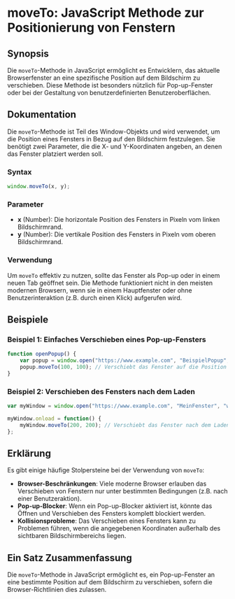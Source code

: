 <!--
Meta Description: # moveTo: JavaScript Methode zur Positionierung von Fenstern ## Synopsis Die `moveTo`-Methode in JavaScript ermöglicht es Entwicklern, das aktuelle Br...
Meta Keywords: die, moveto, das, verschieben, fensters
-->

# moveTo: JavaScript Methode zur Positionierung von Fenstern

## Synopsis
Die `moveTo`-Methode in JavaScript ermöglicht es Entwicklern, das aktuelle Browserfenster an eine spezifische Position auf dem Bildschirm zu verschieben. Diese Methode ist besonders nützlich für Pop-up-Fenster oder bei der Gestaltung von benutzerdefinierten Benutzeroberflächen.

## Dokumentation
Die `moveTo`-Methode ist Teil des Window-Objekts und wird verwendet, um die Position eines Fensters in Bezug auf den Bildschirm festzulegen. Sie benötigt zwei Parameter, die die X- und Y-Koordinaten angeben, an denen das Fenster platziert werden soll.

### Syntax
```javascript
window.moveTo(x, y);
```

### Parameter
- **x** (Number): Die horizontale Position des Fensters in Pixeln vom linken Bildschirmrand.
- **y** (Number): Die vertikale Position des Fensters in Pixeln vom oberen Bildschirmrand.

### Verwendung
Um `moveTo` effektiv zu nutzen, sollte das Fenster als Pop-up oder in einem neuen Tab geöffnet sein. Die Methode funktioniert nicht in den meisten modernen Browsern, wenn sie in einem Hauptfenster oder ohne Benutzerinteraktion (z.B. durch einen Klick) aufgerufen wird.

## Beispiele

### Beispiel 1: Einfaches Verschieben eines Pop-up-Fensters
```javascript
function openPopup() {
    var popup = window.open("https://www.example.com", "BeispielPopup", "width=400,height=400");
    popup.moveTo(100, 100); // Verschiebt das Fenster auf die Position (100, 100)
}
```

### Beispiel 2: Verschieben des Fensters nach dem Laden
```javascript
var myWindow = window.open("https://www.example.com", "MeinFenster", "width=400,height=400");

myWindow.onload = function() {
    myWindow.moveTo(200, 200); // Verschiebt das Fenster nach dem Laden
};
```

## Erklärung
Es gibt einige häufige Stolpersteine bei der Verwendung von `moveTo`:
- **Browser-Beschränkungen**: Viele moderne Browser erlauben das Verschieben von Fenstern nur unter bestimmten Bedingungen (z.B. nach einer Benutzeraktion).
- **Pop-up-Blocker**: Wenn ein Pop-up-Blocker aktiviert ist, könnte das Öffnen und Verschieben des Fensters komplett blockiert werden.
- **Kollisionsprobleme**: Das Verschieben eines Fensters kann zu Problemen führen, wenn die angegebenen Koordinaten außerhalb des sichtbaren Bildschirmbereichs liegen.

## Ein Satz Zusammenfassung
Die `moveTo`-Methode in JavaScript ermöglicht es, ein Pop-up-Fenster an eine bestimmte Position auf dem Bildschirm zu verschieben, sofern die Browser-Richtlinien dies zulassen.